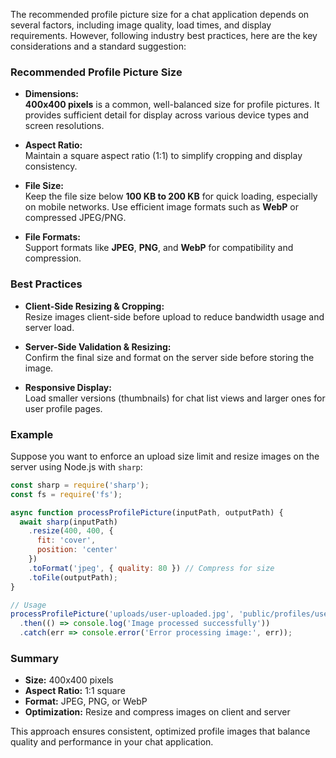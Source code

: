 The recommended profile picture size for a chat application depends on several factors, including image quality, load times, and display requirements. However, following industry best practices, here are the key considerations and a standard suggestion:

### Recommended Profile Picture Size

- **Dimensions:**  
  **400x400 pixels** is a common, well-balanced size for profile pictures. It provides sufficient detail for display across various device types and screen resolutions.

- **Aspect Ratio:**  
  Maintain a square aspect ratio (1:1) to simplify cropping and display consistency.

- **File Size:**  
  Keep the file size below **100 KB to 200 KB** for quick loading, especially on mobile networks. Use efficient image formats such as **WebP** or compressed JPEG/PNG.

- **File Formats:**  
  Support formats like **JPEG**, **PNG**, and **WebP** for compatibility and compression.

### Best Practices

- **Client-Side Resizing & Cropping:**  
  Resize images client-side before upload to reduce bandwidth usage and server load.

- **Server-Side Validation & Resizing:**  
  Confirm the final size and format on the server side before storing the image.

- **Responsive Display:**  
  Load smaller versions (thumbnails) for chat list views and larger ones for user profile pages.

### Example

Suppose you want to enforce an upload size limit and resize images on the server using Node.js with `sharp`:

```javascript
const sharp = require('sharp');
const fs = require('fs');

async function processProfilePicture(inputPath, outputPath) {
  await sharp(inputPath)
    .resize(400, 400, {
      fit: 'cover',
      position: 'center'
    })
    .toFormat('jpeg', { quality: 80 }) // Compress for size
    .toFile(outputPath);
}

// Usage
processProfilePicture('uploads/user-uploaded.jpg', 'public/profiles/user123.jpg')
  .then(() => console.log('Image processed successfully'))
  .catch(err => console.error('Error processing image:', err));
```

### Summary

- **Size:** 400x400 pixels  
- **Aspect Ratio:** 1:1 square  
- **Format:** JPEG, PNG, or WebP  
- **Optimization:** Resize and compress images on client and server

This approach ensures consistent, optimized profile images that balance quality and performance in your chat application.